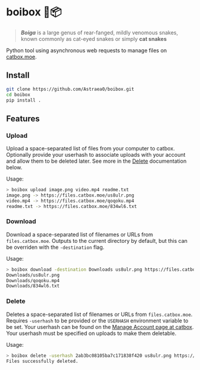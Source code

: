 # boibox 🐍📦

> _**Boiga**_ is a large genus of rear-fanged, mildly venomous snakes, known commonly as cat-eyed snakes or simply **cat
snakes**

Python tool using asynchronous web requests to manage files on [catbox.moe](https://catbox.moe).

## Install

```bash
git clone https://github.com/Astraea0/boibox.git
cd boibox
pip install .
```

## Features

### Upload

Upload a space-separated list of files from your computer to catbox. Optionally provide your userhash to associate
uploads with your account and allow them to be deleted later. See more in the [Delete](#delete) documentation below.

Usage:

```bash
> boibox upload image.png video.mp4 readme.txt
image.png -> https://files.catbox.moe/us8ulr.png
video.mp4 -> https://files.catbox.moe/qoqoku.mp4
readme.txt -> https://files.catbox.moe/834wl6.txt
```

### Download

Download a space-separated list of filenames or URLs from `files.catbox.moe`. Outputs to the current directory by
default, but this can be overriden with the `-destination` flag.

Usage:

```bash
> boibox download -destination Downloads us8ulr.png https://files.catbox.moe/qoqoku.mp4 834wl6.txt
Downloads/us8ulr.png
Downloads/qoqoku.mp4
Downloads/834wl6.txt
```

### Delete

Deletes a space-separated list of filenames or URLs from `files.catbox.moe`. Requires `-userhash` to be provided or
the `USERHASH` environment variable to be set. Your userhash can be found on
the [Manage Account page at catbox](https://catbox.moe/user/manage.php). Your userhash must be specified on uploads to
make them deletable.

Usage:

```bash
> boibox delete -userhash 2ab3bc08105ba7c171838f420 us8ulr.png https://files.catbox.moe/qoqoku.mp4 834wl6.txt
Files successfully deleted.
```
